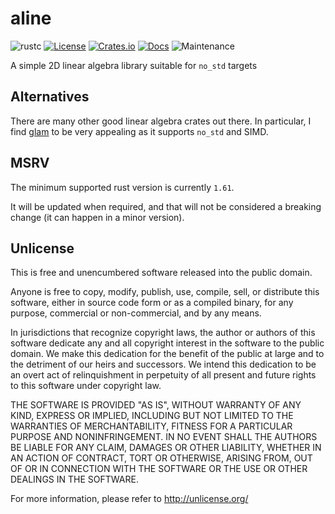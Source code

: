 # aline

![rustc](https://img.shields.io/badge/rustc-1.61+-blue?logo=rust)
[![License](https://img.shields.io/crates/l/aline)](#Unlicense)
[![Crates.io](https://img.shields.io/crates/v/aline)](https://crates.io/crates/aline)
[![Docs](https://docs.rs/aline/badge.svg)](https://docs.rs/aline)
![Maintenance](https://img.shields.io/maintenance/passively/2025)


A simple 2D linear algebra library suitable for `no_std` targets


## Alternatives

There are many other good linear algebra crates out there.
In particular, I find [glam](https://crates.io/crates/glam) to be very appealing as it supports `no_std` and SIMD.


## MSRV

The minimum supported rust version is currently `1.61`.

It will be updated when required, and that will not be considered a breaking change (it can happen in a minor version).


## Unlicense

This is free and unencumbered software released into the public domain.

Anyone is free to copy, modify, publish, use, compile, sell, or
distribute this software, either in source code form or as a compiled
binary, for any purpose, commercial or non-commercial, and by any
means.

In jurisdictions that recognize copyright laws, the author or authors
of this software dedicate any and all copyright interest in the
software to the public domain. We make this dedication for the benefit
of the public at large and to the detriment of our heirs and
successors. We intend this dedication to be an overt act of
relinquishment in perpetuity of all present and future rights to this
software under copyright law.

THE SOFTWARE IS PROVIDED "AS IS", WITHOUT WARRANTY OF ANY KIND,
EXPRESS OR IMPLIED, INCLUDING BUT NOT LIMITED TO THE WARRANTIES OF
MERCHANTABILITY, FITNESS FOR A PARTICULAR PURPOSE AND NONINFRINGEMENT.
IN NO EVENT SHALL THE AUTHORS BE LIABLE FOR ANY CLAIM, DAMAGES OR
OTHER LIABILITY, WHETHER IN AN ACTION OF CONTRACT, TORT OR OTHERWISE,
ARISING FROM, OUT OF OR IN CONNECTION WITH THE SOFTWARE OR THE USE OR
OTHER DEALINGS IN THE SOFTWARE.

For more information, please refer to <http://unlicense.org/>
